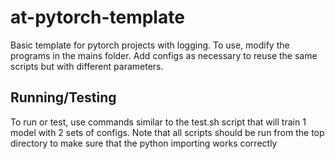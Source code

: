 # at-pytorch-template
Basic template for pytorch projects with logging.
To use, modify the programs in the mains folder.
Add configs as necessary to reuse the same scripts but with different parameters.

## Running/Testing
To run or test, use commands similar to the test.sh script that will train 1 model with 2 sets of configs. Note that all scripts should be run from the top directory to make sure that the python importing works correctly
 
